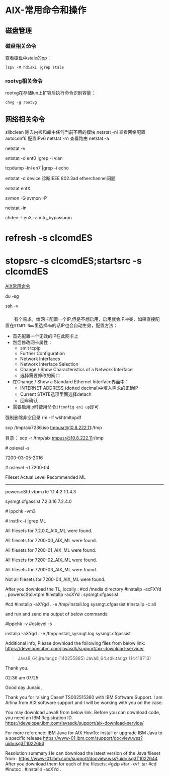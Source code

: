 # AIX-常用命令和操作
## 磁盘管理
### 磁盘相关命令
查看硬盘中stale的pp：
```
lspv -M hdisk1 |grep stale
```
### rootvg相关命令
rootvg在存储lun上扩容后执行命令识别容量：
```
chvg -g rootvg
```
## 网络相关命令
slibclean  除去内核和库中任何当前不用的模块
netstat -ni 查看网络配置
autoconf6 配置IPv6
netstat -rn 查看路由
netstat -a

netstat -v

entstat -d ent0 |grep -i vlan

tcpdump -lni en7 |grep -i echo 

entstat -d device 诊断IEEE 802.3ad etherchannel问题

entstat entX

svmon -G
svmon -P

netstat -in

chdev -l enX -a mtu_bypass=on

# refresh -s clcomdES
# stopsrc -s clcomdES;startsrc -s clcomdES

[AIX常用命令](https://www.ibm.com/developerworks/cn/aix/library/au-dutta_cmds.html?mhsrc=ibmsearch_a&mhq=AIX%E7%94%A8%E5%91%BD%E4%BB%A4%E6%B0%B8%E4%B9%85%E6%B7%BB%E5%8A%A0%E8%B7%AF%E7%94%B1)

du -sg

ssh -v <host>

###
&#8195;&#8195;有个需求，给网卡配置一个IP,但是不想启用，启用就会IP冲突，如果直接配置在`START Now`里选择`No`的话IP也会自动生效，配置方法：
- 首先配置一个无效的IP在此网卡上
- 然后修改网卡属性：
    - smit tcpip
    - Further Configuration
    - Network Interfaces
    - Network Interface Selection
    - Change / Show Characteristics of a Network Interface
    - 选择需要修改的网口
- 在Change / Show a Standard Ethernet Interface界面中：
    - INTERNET ADDRESS (dotted decimal)中填入需求的正确IP
    - Current STATE选项里面选择detach
    - 回车确认
- 需要启用ip时使用命令`ifconfig en1 up`即可

强制删除非空目录
rm -rf wkhtmltopdf


scp /tmp/aix7236.iso tmpusr@10.8.222.11:/tmp

目录：
scp -r /tmp/aix tmpusr@10.8.222.11:/tmp

#‌ oslevel -s

7200-03-05-2016

#‌ oslevel -rl 7200-04

Fileset Actual Level Recommended ML

-----------------------------------------------------------------------------

powerscStd.vtpm.rte 1.1.4.2 1.1.4.3 

sysmgt.cfgassist 7.2.3.16 7.2.4.0 

#‌ lppchk -vm3

#‌ instfix -i |grep ML

All filesets for 7.2.0.0_AIX_ML were found.

All filesets for 7200-00_AIX_ML were found.

All filesets for 7200-01_AIX_ML were found.

All filesets for 7200-02_AIX_ML were found.

All filesets for 7200-03_AIX_ML were found.

Not all filesets for 7200-04_AIX_ML were found.



After you download the TL, locally :
#cd /media directory
#installp -acFXYd . powerscStd.vtpm
#installp -acXYd . sysmgt.cfgassist


#cd <install-media- directory>
#installp -aXYgd . -e /tmp/install.log sysmgt.cfgassist
#installp -c all

and run and send me output of below commands:

#lppchk -v
#oslevel -s


installp -aXYgd . -e /tmp/install_sysmgt.log sysmgt.cfgassist





Additional info,
Please download the following files from below link:
https://developer.ibm.com/javasdk/support/aix-download-service/
>Java8_64.jre.tar.gz (140255885)
>Java8_64.sdk.tar.gz (14418713)

Thank you.

02:36 am
07/25

Good day Junaid,

Thank you for raising Case# TS002515360 with IBM Software Support.
I am Arlina from AIX software support and I will be working with you on the case.

You may download Java8 from below link.
Before you can download code, you need an IBM Registration ID.
https://developer.ibm.com/javasdk/support/aix-download-service/

For more reference:
IBM Java for AIX HowTo: Install or upgrade IBM Java to a specific release
https://www-01.ibm.com/support/docview.wss?uid=isg3T1022693




Resolution summary:He can download the latest version of the Java fileset from :
https://www-01.ibm.com/support/docview.wss?uid=isg3T1022644
After you download them for each of the filesets:
#gzip <fileset name>
#tar -xvf <fileset name>.tar
#cd <fileset directory>
#inutoc .
#installp -acXYd . <fileset name>

